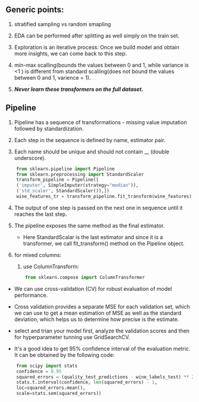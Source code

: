 ## Generic points:
1. stratified sampling vs random smapling 

2. EDA can be performed after splitting as well simply on the train set.

3. Exploration is an iterative process: Once we build model and obtain more insights,
we can come back to this step.

4. min-max scalling(bounds the values between 0 and 1, while variance is <1 ) is different from standard scalling(does not bound the values between 0 and 1, varience = 1).

5. ***Never learn these transformers on the full dataset.***

## Pipeline 
1. Pipeline has a sequence of transformations - missing value imputation followed by
standardization.

2. Each step in the sequence is defined by name, estimator pair.

3. Each name should be unique and should not contain __ (double underscore).
```python
    from sklearn.pipeline import Pipeline
    from sklearn.preprocessing import StandardScaler
    transform_pipeline = Pipeline([
    ('imputer', SimpleImputer(strategy="median")),
    ('std_scaler', StandardScaler()),])
    wine_features_tr = transform_pipeline.fit_transform(wine_features)
```

4. The output of one step is passed on the next one in sequence until it reaches the last
step.

5. The pipeline exposes the same method as the final estimator.
    - Here StandardScalar is the last estimator and since it is a transformer, we call
        fit_transform() method on the Pipeline object.
6. for mixed columns:
    1. use ColumnTransform:
    ```python
        from sklearn.compose import ColumnTransformer
    ```
- We can use cross-validation (CV) for robust evaluation of model performance.

- Cross validation provides a separate MSE for each validation set, which we can
use to get a mean estimation of MSE as well as the standard deviation, which
helps us to determine how precise is the estimate.

- select and trian your model first, analyze the validation scores and then for hyperparameter tunning use GridSearchCV.

- It's a good idea to get 95% confidence interval of the evaluation metric. It can be
obtained by the following code:
```python
    from scipy import stats
    confidence = 0.95
    squared_errors = (quality_test_predictions - wine_labels_test) ** 2
    stats.t.interval(confidence, len(squared_errors) - 1,
    loc=squared_errors.mean(),
    scale=stats.sem(squared_errors))
```